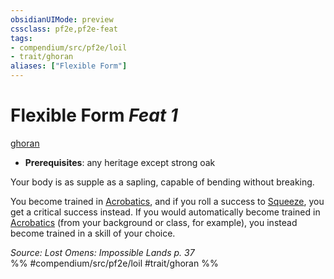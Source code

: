 ```yaml
---
obsidianUIMode: preview
cssclass: pf2e,pf2e-feat
tags:
- compendium/src/pf2e/loil
- trait/ghoran
aliases: ["Flexible Form"]
---
```

# Flexible Form  *Feat 1*  
[ghoran](../../rules/traits/ghoran-loil.md)  

- **Prerequisites**: any heritage except strong oak

Your body is as supple as a sapling, capable of bending without breaking.

You become trained in [Acrobatics](../skills.md#Acrobatics), and if you roll a success to [Squeeze](../../rules/actions/squeeze.md), you get a critical success instead. If you would automatically become trained in [Acrobatics](../skills.md#Acrobatics) (from your background or class, for example), you instead become trained in a skill of your choice.

*Source: Lost Omens: Impossible Lands p. 37*  
%% #compendium/src/pf2e/loil #trait/ghoran %%